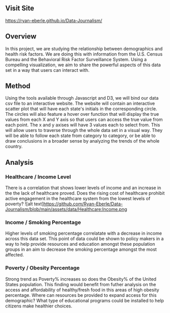 

## Visit Site 
https://ryan-eberle.github.io/Data-Journalism/

## Overview
In this project, we are studying the relationship between demographics and health risk factors. We are doing this with information from the U.S. Census Bureau and the Behavioral Risk Factor Surveillance System. Using a compelling visualization, we aim to share the powerful aspects of this data set in a way that users can interact with. 

## Method
Using the tools available through Javascript and D3, we will bind our data csv file to an interactive website. The website will contain an interactive scatter plot that will have each state's initials in the corresponding circle. The circles will also feature a hover over function that will display the true values from each X and Y axis so that users can access the true value from each point. The x and y axises will have 3 values each to select from. This will allow users to traverse through the whole data set in a visual way. They will be able to follow each state from category to category, or be able to draw conclusions in a broader sense by analyzing the trends of the whole country. 

## Analysis

### Healthcare / Income Level
There is a correlation that shows lower levels of income and an increase in the the lack of healthcare proved. Does the rising cost of healthcare prohibit active engagement in the healthcare system from the lowest levels of poverty? 
![alt text]https://github.com/Ryan-Eberle/Data-Journalism/blob/main/assets/data/Healthcare:Income.png

### Income / Smoking Percentage

Higher levels of smoking percentage correlatate with a decrease in income across this data set. This point of data could be shown to policy makers in a way to help provide resources and education amongst these population groups in an aim to decrease the smoking percentage amongst the most affected. 

### Poverty / Obesity Percentage
Strong trend as Poverty% increases so does the Obesity% of the United States population. This finding would benefit from futher analysis on the access and affordability of healthy/fresh food in this areas of high obesity percentage. Where can resources be provided to expand access for this demographic? What type of educational programs could be installed to help citizens make healthier choices. 
